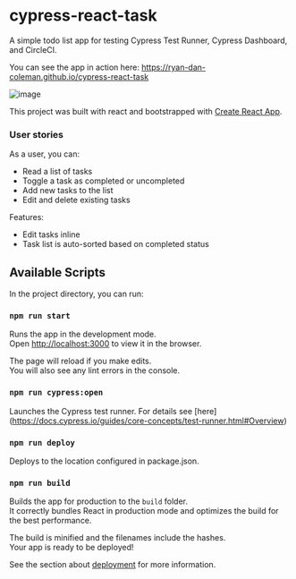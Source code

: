# cypress-react-task

A simple todo list app for testing Cypress Test Runner, Cypress Dashboard, and CircleCI.

You can see the app in action here: https://ryan-dan-coleman.github.io/cypress-react-task

![image](https://user-images.githubusercontent.com/41104519/110530390-60d0d980-80e8-11eb-849d-ec13732b0eb6.png)

This project was built with react and bootstrapped with [Create React App](https://github.com/facebook/create-react-app).

### User stories 

As a user, you can:
  - Read a list of tasks
  - Toggle a task as completed or uncompleted
  - Add new tasks to the list
  - Edit and delete existing tasks

Features:
  - Edit tasks inline
  - Task list is auto-sorted based on completed status

## Available Scripts

In the project directory, you can run:

### `npm run start`

Runs the app in the development mode.\
Open [http://localhost:3000](http://localhost:3000) to view it in the browser.

The page will reload if you make edits.\
You will also see any lint errors in the console.

### `npm run cypress:open`

Launches the Cypress test runner. For details see [here] (https://docs.cypress.io/guides/core-concepts/test-runner.html#Overview)

### `npm run deploy`

Deploys to the location configured in package.json.

### `npm run build`

Builds the app for production to the `build` folder.\
It correctly bundles React in production mode and optimizes the build for the best performance.

The build is minified and the filenames include the hashes.\
Your app is ready to be deployed!

See the section about [deployment](https://facebook.github.io/create-react-app/docs/deployment) for more information.
